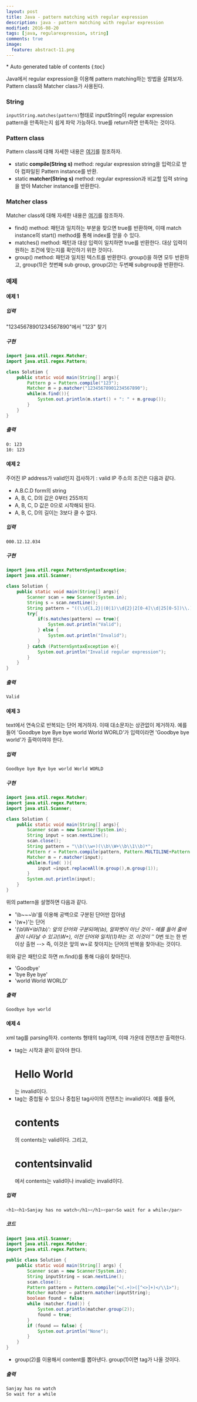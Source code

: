 ```yaml
---
layout: post
title: Java - pattern matching with regular expression
description: java - pattern matching with regular expression
modified: 2016-08-20
tags: [java, regularexpression, string]
comments: true
image:
  feature: abstract-11.png
---
```


<section id="table-of-contents" class="toc">
<div id="drawer" markdown="1">
*  Auto generated table of contents
{:toc}
</div>
</section><!-- /#table-of-contents -->

Java에서 regular expression을 이용해 pattern matching하는 방법을 살펴보자. Pattern class와 Matcher class가 사용된다. 

### String

`inputString.matches(pattern)`형태로 inputString이 regular expression pattern을 만족하는지 쉽게 파악 가능하다. 
true를 return하면 만족하는 것이다. 

### Pattern class

Pattern class에 대해 자세한 내용은 [여기](https://docs.oracle.com/javase/8/docs/api/java/util/regex/Pattern.html)를 참조하자.

- static **compile(String s)** method: regular expression string을 입력으로 받아 컴파일된 Pattern instance를 반환. 
- static **matcher(String s)** method: regular expression과 비교할 입력 string을 받아 Matcher instance를 반환한다. 

### Matcher class

Matcher class에 대해 자세한 내용은 [여기](https://docs.oracle.com/javase/8/docs/api/java/util/regex/Matcher.html)를 참조하자.

- find() method: 패턴과 일치하는 부분을 찾으면 true를 반환하며, 이때 match instance의 start() method를 통해 index를 얻을 수 있다. 
- matches() method: 패턴과 대상 입력이 일치하면 true를 반환한다. 대상 입력이 원하는 조건에 맞는지를 확인하기 위한 것이다. 
- group() method: 패턴과 일치된 텍스트를 반환한다. group()을 하면 모두 반환하고, group(1)은 첫번째 sub group, group(2)는 두번째 subgroup을 반환한다. 

### 예제 

#### 예제 1

##### 입력 

"12345678901234567890"에서 "123" 찾기 

##### 구현 

```java
import java.util.regex.Matcher;
import java.util.regex.Pattern;

class Solution {
    public static void main(String[] args){
        Pattern p = Pattern.compile("123");
        Matcher m = p.matcher("12345678901234567890");
        while(m.find()){
            System.out.println(m.start() + ": " + m.group());
        }
    }
}
```

##### 출력

```bash
0: 123
10: 123
```

#### 예제 2

주어진 IP address가 valid인지 검사하기 : valid IP 주소의 조건은 다음과 같다.

- A.B.C.D form의 string
- A, B, C, D의 값은 0부터 255까지
- A, B, C, D 값은 0으로 시작해되 된다.
- A, B, C, D의 길이는 3보다 클 수 없다.

##### 입력 

```bash
000.12.12.034
```

##### 구현 

```java
import java.util.regex.PatternSyntaxException;
import java.util.Scanner;

class Solution {
    public static void main(String[] args){
        Scanner scan = new Scanner(System.in);
        String s = scan.nextLine();
        String pattern = "((\\d{1,2}|(0|1)\\d{2}|2[0-4]\\d|25[0-5])\\.){3}(\\d{1,2}|(0|1)\\d{2}|2[0-4]\\d|25[0-5])";
        try{
            if(s.matches(pattern) == true){
                System.out.println("Valid");
            } else {
                System.out.println("Invalid");
            }
        } catch (PatternSyntaxException e){
            System.out.println("Invalid regular expression");
        }
    }
}
```

##### 출력

```bash
Valid
```

#### 예제 3

text에서 연속으로 반복되는 단어 제거하자. 이때 대소문자는 상관없이 제거하자. 예를 들어 'Goodbye bye Bye bye world World WORLD'가 입력이라면 'Goodbye bye world'가 출력이여야 한다. 

##### 입력 

```bash
Goodbye bye Bye bye world World WORLD
```

##### 구현 

```java
import java.util.regex.Matcher;
import java.util.regex.Pattern;
import java.util.Scanner;

class Solution {
    public static void main(String[] args){
        Scanner scan = new Scanner(System.in);
        String input = scan.nextLine();
        scan.close();
        String pattern = "\\b(\\w+)(\\b\\W+\\b\\1\\b)*";
        Pattern r = Pattern.compile(pattern, Pattern.MULTILINE+Pattern.CASE_INSENSITIVE);
        Matcher m = r.matcher(input);
        while(m.find( )){
            input =input.replaceAll(m.group(),m.group(1));
        }
        System.out.println(input);
    }
}
```

위의 pattern을 설명하면 다음과 같다. 

- '\\b~~~\\b'를 이용해 공백으로 구분된 단어만 잡아냄 
- '(w+)'는 단어
- '(\\b\\W+\\b\\1\\b)*': 앞의 단어와 구분되며(\\b), 알파벳이 아닌 것이 - 예를 들어 줄바꿈이 나타날 수 있고(\\W+), 이전 단어와 일치(\\1)하는 것. 이것이 '*' 0번 또는 한 번 이상 출현 --> 즉, 이것은 앞의 w+로 찾아지는 단어의 반복을 찾아내는 것이다. 

위와 같은 패턴으로 하면 m.find()를 통해 다음이 찾아진다. 

- 'Goodbye'
- 'bye Bye bye'
-  'world World WORLD'


##### 출력

```bash
Goodbye bye world
```

#### 예제 4

xml tag를 parsing하자. <tag>contents</tag> 형태의 tag이며, 이때 가운데 컨텐츠만 출력한다. 

- tag는 시작과 끝이 같아야 한다. <h1>Hello World</h2>는 invalid이다. 
- tag는 중첩될 수 있으나 중첩된 tag사이의 컨텐츠는 invalid이다. 예를 들어, <h1><a>contents</a></h1>의 contents는 valid이다. 그리고,  <h1><a>contents</a>invalid</h1>에서 contents는 valid이나 invalid는 invalid이다. 

##### 입력 

```bash
<h1><h1>Sanjay has no watch</h1></h1><par>So wait for a while</par>
```

##### 코드 

```java
import java.util.Scanner;
import java.util.regex.Matcher;
import java.util.regex.Pattern;

public class Solution {
    public static void main(String[] args) {
        Scanner scan = new Scanner(System.in);
        String inputString = scan.nextLine();
        scan.close();
        Pattern pattern = Pattern.compile("<(.+)>([^<>]+)</\\1>");
        Matcher matcher = pattern.matcher(inputString);
        boolean found = false;
        while (matcher.find()) {
            System.out.println(matcher.group(2));
            found = true;
        }
        if (found == false) {
            System.out.println("None");
        }
    }
}
```

- group(2)를 이용해서 content를 뽑아낸다. group(1)이면 tag가 나올 것이다. 

##### 출력

```bash
Sanjay has no watch
So wait for a while
```
